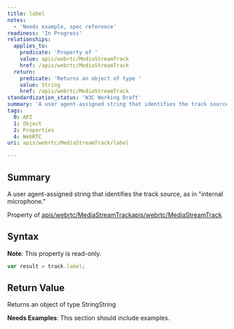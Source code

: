 ```yaml
---
title: label
notes:
  - 'Needs example, spec reference'
readiness: 'In Progress'
relationships:
  applies_to:
    predicate: 'Property of '
    value: apis/webrtc/MediaStreamTrack
    href: /apis/webrtc/MediaStreamTrack
  return:
    predicate: 'Returns an object of type '
    value: String
    href: /apis/webrtc/MediaStreamTrack
standardization_status: 'W3C Working Draft'
summary: 'A user agent-assigned string that identifies the track source, as in &quot;internal microphone.&quot;'
tags:
  0: API
  1: Object
  2: Properties
  4: WebRTC
uri: apis/webrtc/MediaStreamTrack/label

---
```

## Summary

A user agent-assigned string that identifies the track source, as in &quot;internal microphone.&quot;

Property of [apis/webrtc/MediaStreamTrack](/apis/webrtc/MediaStreamTrack)[apis/webrtc/MediaStreamTrack](/apis/webrtc/MediaStreamTrack)

## Syntax

**Note**: This property is read-only.

``` js
var result = track.label;
```

## Return Value

Returns an object of type StringString

**Needs Examples**: This section should include examples.

